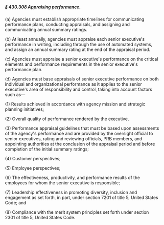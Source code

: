 ##### § 430.308 Appraising performance. #####

(a) Agencies must establish appropriate timelines for communicating performance plans, conducting appraisals, and assigning and communicating annual summary ratings.

(b) At least annually, agencies must appraise each senior executive's performance in writing, including through the use of automated systems, and assign an annual summary rating at the end of the appraisal period.

(c) Agencies must appraise a senior executive's performance on the critical elements and performance requirements in the senior executive's performance plan.

(d) Agencies must base appraisals of senior executive performance on both individual and organizational performance as it applies to the senior executive's area of responsibility and control, taking into account factors such as—

(1) Results achieved in accordance with agency mission and strategic planning initiatives;

(2) Overall quality of performance rendered by the executive,

(3) Performance appraisal guidelines that must be based upon assessments of the agency's performance and are provided by the oversight official to senior executives, rating and reviewing officials, PRB members, and appointing authorities at the conclusion of the appraisal period and before completion of the initial summary ratings;

(4) Customer perspectives;

(5) Employee perspectives;

(6) The effectiveness, productivity, and performance results of the employees for whom the senior executive is responsible;

(7) Leadership effectiveness in promoting diversity, inclusion and engagement as set forth, in part, under section 7201 of title 5, United States Code; and

(8) Compliance with the merit system principles set forth under section 2301 of title 5, United States Code.